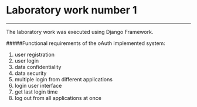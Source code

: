 # Laboratory work number 1
-------
The laboratory work was executed using Django Framework.

#####Functional requirements of the oAuth implemented system:
1. user registration
2. user login
3. data confidentiality
4. data security
5. multiple login from different applications
6. login user interface
7. get last login time
8. log out from all applications at once

